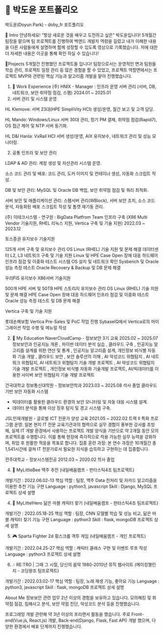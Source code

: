 # 📜 박도윤 포트폴리오
박도윤(Doyun Park) - doby_fr 포트폴리오

👋 Intro
안녕하세요! “항상 새로운 것을 배우고 도전하고 싶은” 박도윤입니다!
5개월간 팀장을 맡으며 팀 프로젝트를 진행하여 백엔드 개발자 역량을 길렀고
내가 이해한 내용을 다른 사람들에게 설명하며 함께 성장할 수 있도록 영상으로 기록했습니다.
저에 대한 더 자세한 내용은  이곳을 통해 확인 하실 수 있습니다!



📝Projects
5개월간 진행했던 프로젝트들 입니다!
팀장으로서는 운영적인 면과 팀원들 학습 관리, 프로젝트 일정 관리 등 많은 경험을 할 수 있었고,
프로젝트 역할면에서는 프로젝트 MVP와 관련된 핵심 기능과 알고리즘 개발을 맡아 진행했습니다.

1. 🛫 Work Experience
(주) HNIX -  Manager : 인프라 운영 서버 관리 (서버, DB, 네트워크, 보안 취약점 점검, 스팸)
2024.01 ~ 2025.01
1. 서버 관리 및 시스템 운영

HL Klemove: 서버 23대(HPE SimpliVity HCI) 생성/운영, 월간 보고 및 고객 담당.

HL Mando: Windows/Linux 서버 30대 관리, 정기 PM 결재, 취약점 점검(Rapid7), OS 접근 제어 및 NTP 서버 동기화.

HL D&I Hanla: VxRail HCI 서버 생성/운영, AIX 유지보수, 네트워크 관리 및 성능 모니터링.

2. 공통 인프라 및 보안 관리

LDAP & AD 관리: 계정 생성 및 자산관리 시스템 운영.

소스 코드 관리 및 배포: 코드 관리, 도커 이미지 및 컨테이너 생성, 자동화 스크립트 작성.

DB 및 보안 관리: MySQL 및 Oracle DB 백업, 보안 취약점 점검 및 쿼리 최적화.

서버 보안 및 애플리케이션 관리: 스팸서버 관리(WBlock), 서버 보안 조치, 소스 코드 분석, 자동화된 배포 스크립트 작성 및 톰캣 재기동 관리.


(주) 이테크시스템 - 연구원 : BigData Platfrom Team 인프라 구축 (X86 Multi Vendor 기술지원, RHEL 리눅스 지원, Vertica 구축 및 기술 지원)
2022.03 ~ 2023.12

토스증권 유지보수 기술지원

125개 서버 구축 및 유지보수 관리
OS Linux (RHEL) 기술 지원 및 문제 해결
데이터센터 L2, L3 네트워크 구축 및 기술 지원
Linux 및 HPE Case Open 장애 대응
하드웨어 인프라 점검 및 이중화 테스트
시스템 OS 설치 및 네트워크 확인
Sysbench 및 Oracle 성능 측정 테스트
Oracle Recovery & Backup 및 DB 문제 해결

우리FIS 유지보수 X86서버 기술지원

500개 HPE 서버 및 50TB HPE 스토리지 유지보수 관리
OS Linux (RHEL) 기술 지원 및 문제 해결
HPE Case Open 장애 대응
하드웨어 인프라 점검 및 이중화 테스트
Oracle 성능 측정 테스트 및 DB 문제 해결

Vertica 구축 및 기술 지원

롯데손해보험 Vertica Pre-Sales 및 PoC 작업 진행
SybaseIQ에서 Vertica로의 마이그레이션 작업 수행 및 메뉴얼 작성



2. 👞 My Education
NaverCloudCamp  - 정보보안 3기 교육
2025.02 ~ 2025.07
정보보안과 인공지능 개론 , 파이썬 데이터 분석 실습 , 클라우드 구축 , 인공지능 알고리즘 설계를 위한 연산 및 통계 , 인공지능 알고리즘 설계, 개인정보 비식별 자동화 기술 개발 , 클라우드 보안 , 보안 솔루션의 이해 , AI 악성코드 위협탐지 , AI 네트워크 위협탐지, AI 네트워크 위협탐지 기술 개발 프로젝트 , AI 악성코드 위협탐지 기술 개발 프로젝트 , 개인정보 비식별 자동화 기술개발 프로젝트, AI/빅데이터를 이용한 사이버 보안 위협탐지 기술 개발 프로젝트

건국대학교 정보통신대학원 - 정보보안학과
2023.03 ~ 2025.08 석사 졸업
클라우드 기반 보안 자동화 시스템
- 빅데이터를 활용한 클라우드 환경의 보안 모니터링 및 자동 대응 시스템 설계.
- 데이터 분석을 통해 이상 징후 탐지 및 경고 시스템 구축.

JSL인재개발원 - 글로벌 ICT 전문가 양성 교육
2021.05 ~ 2022.02
트랙 II 특화 프로그램 운영: 일본 현지 IT 전문 교육기관과의 협력으로 실무 경험이 풍부한 강사를 초빙해, 실제 IT 개발 환경에서 사용하는 프로젝트 개발 양식을 기반으로 약 2개월 동안 모의 프로젝트를 수행합니다. 이를 통해 현장에 즉각적으로 적용 가능한 실무 능력을 강화하며, 취업 후 원활한 적응을 목표로 합니다.
집중 훈련 과정: 본 연수 과정은 10개월간 총 1,541시간에 걸쳐 IT 전문가로서 필요한 지식을 습득하고 구현하는 데 집중합니다.

전주대학교 - 정보시스템전공
2012.03 ~ 2020.02 학사 졸업



4. 🍻 MyLittleBee
맥주 추천 (내일배움캠프 - 판타스틱4조 팀프로젝트)

개발기간 : 2022.06.02-13
핵심 역할 : 팀장, 맥주 Data 전처리 및 자카드 알고리즘을 이용한 추천 기능 구현
Language : python3, javascript
Skill : Django, MySQL
프로젝트 상세 설명



4. 👊 MyLittelHero
닮은 마블 캐릭터 찾기 (내일배움캠프 - 판타스틱4조 팀프로젝트)

개발기간 : 2022.05.18-25
핵심 역할 : 팀장, CNN 모델별 학습 및 성능 비교, 닮은 마블 캐릭터 찾기 기능 구현
Language : python3
Skill : flask, mongoDB
프로젝트 상세 설명



5. 🎮 Sparta Fighter
2d 횡스크롤 격투 게임 (내일배움캠프 - 개인 프로젝트)

개발기간 : 2022.04.25-27
핵심 역할 : 캐릭터 클래스 구현 및 이벤트 루프 작성
Language : python3
프로젝트 상세 설명



6. 🎶 RE:TRO | 그때 그 시절, 당신의 음악
1980-2010년 뮤직 웹사이트 (메이킹챌린지 - 코딩왕조 팀프로젝트)

개발기간 : 2022.03.02-17
핵심 역할 : 팀장, 노래 재생 기능, 좋아요 기능
Language : python3, javascript
Skill : flask, mongoDB
프로젝트 상세 설명

About Me
정보보안 관련 업무 2년 이상의 경험을 보유하고 있습니다.
모의해킹 및 취약점 점검, 침해사고 분석, 보안 약점 진단, 악성코드 분석 등을 진행했습니다.

프로그래밍 개발 관련해 약 3년 이상의 프리랜서 활동을 했습니다.
주로 Front-end(Vue.js, React.js) 개발, Back-end(Django, Flask, Fast API) 개발 했으며,
다양한 환경에서 배포 단계까지 진행했습니다.

